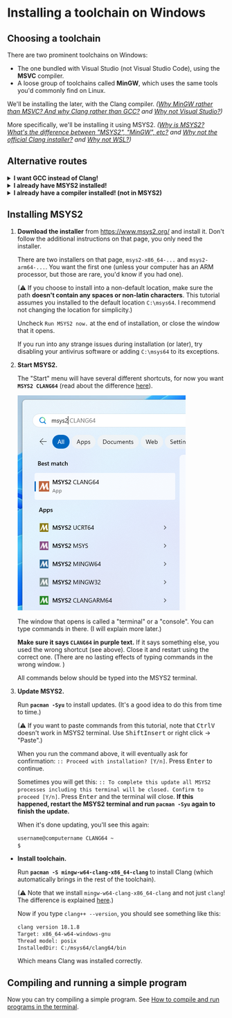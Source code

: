 # Installing a toolchain on Windows

## Choosing a toolchain

There are two prominent toolchains on Windows:

* The one bundled with Visual Studio (not Visual Studio Code), using the **MSVC** compiler.
* A loose group of toolchains called **MinGW**, which uses the same tools you'd commonly find on Linux.

We'll be installing the later, with the Clang compiler. *([Why MinGW rather than MSVC? And why Clang rather than GCC?](/tooling/articles/choosing_compiler_and_more.md) and [Why not Visual Studio?](/tooling/articles/why_not_visual_studio.md))*

More specifically, we'll be installing it using MSYS2. *([Why is MSYS2? What's the difference between "MSYS2", "MinGW", etc?](/tooling/articles/why_msys2.md) and [Why not the official Clang installer?](/tooling/articles/why_not_official_clang_installer.md) and [Why not WSL?](/tooling/articles/why_not_wsl.md))*

## Alternative routes

<details><summary><b>I want GCC instead of Clang!</b></summary>

Are you sure?

This tutorial recommends Clang for a reason. In addition to being a good compiler in general, it gives you access to some powerful tools that'll help you catch bugs: [Address Sanitizer and UB Sanitizer](/tooling/articles/recommended_compiler_flags.md#flags-to-catch-errors). (GCC supports them on Linux and elsewhere, but not on Windows.)

Clang is made to be compatible with GCC, so if you're a newbie, you'll hardly notice any difference.

If you're sure: MSYS2 has several different versions of GCC available. A good one to choose by default is [MSYS2 UCRT64](/tooling/articles/variations/ucrt64_gcc.md). For the list of different GCC and Clang versions it provides, consult [this](/tooling/articles/variations//index.md) and [this](/tooling/articles/choosing_compiler_and_more.md).

</details>

<details><summary><b>I already have MSYS2 installed!</b></summary>

MSYS2 provides several different compilers to choose from. If you already installed one, it may or may not be different from the one this tutorial uses.

It's easier to follow this tutorial as is, especially if you don't know what you're doing. You can reinstall MSYS2 if you prefer to start from scratch, but you don't have to.

But if you want to reuse the existing compiler you have installed, consult [this](/tooling/articles/variations/determining_msys2_env.md).

</details>

<details><summary><b>I already have a compiler installed! (not in MSYS2)</b></summary>

If you're new, I recommend uninstalling it (or leaving it be), and following the tutorial as is. It'll be way easier, and there are specific reasons why I recommend this specific compiler distribution.

But if you insist on reusing it, which one do you have?

<details><summary><b>MSVC</b></summary>

Not covered by this tutorial. Also I have to admit, I don't see why someone would willingly use it for any reason other than it being the default choice in Visual Studio (not Code). [My rant on MSVC.](/tooling/articles/choosing_compiler_and_more.md#msvc-issues)

</details>

<details><summary><b>Clang from the official installer</b></summary>

Clang on Windows is not self-sufficient. It needs either a MinGW installation or a MSVC installation (the latter can come from Visual Studio (not Code)).

When you install Clang from MSYS2, it operates in MinGW-compatible mode by default, and MinGW is automatically installed with it. This is what this tutorial recommends.

When you install Clang from most other places, including from the official installer, it'll operate in MSVC-compatible mode by default, and will error if MSVC is not installed.

Both modes are viable. MinGW has a [slightly saner but less popular ABI](/tooling/articles/choosing_compiler_and_more.md#mingw-abi-vs-msvc-abi).

If you have MSVC installed, Clang should hopefully just work by default, but any non-trivial configuration of it in MSVC mode isn't covered by this tutorial.

</details>

<details><summary><b>MinGW / GCC / Clang from winlibs.com</b></summary>

Should mostly work fine, I guess. It should include most of the necessary tooling, but since there's no package manager, installing third-party libraries will have to be done manually.

</details>

<details><summary><b>MinGW / GCC from elsewhere</b></summary>

There are many bad outdated GCC distributions out there. If you don't know what you're doing, chances are, you got one of those. If you're curious, check your GCC version (run `gcc --version` to see it) and compare the number with the one at https://gcc.gnu.org/ (see the most recent version in `Supported Releases`).

Even if you got a decent up-to-date distribution, your next problem will be having to install all the necessary tooling manually, *and then configuring it* (e.g. the official version of CMake uses MSVC by default on Windows, and you'll have to manually tell it to use your compiler every time; whereas in MSYS2 it'll default to their compiler).

If that sounds ok, continue with the tutorial.

</details>

<details><summary><b>Something else / I don't know</b></summary>

Oh well. I suggest uninstalling whatever you have to avoid interference, then continue with the tutorial normally.

</details>

</details>

## Installing MSYS2

1. **Download the installer** from https://www.msys2.org/ and install it. Don't follow the additional instructions on that page, you only need the installer.

   There are two installers on that page, `msys2-x86_64-...` and `msys2-arm64-...`. You want the first one (unless your computer has an ARM processor, but those are rare, you'd know if you had one).

   (⚠ If you choose to install into a non-default location, make sure the path **doesn't contain any spaces or non-latin characters**. This tutorial assumes you installed to the default location `C:\msys64`. I recommend not changing the location for simplicity.)

   Uncheck `Run MSYS2 now.` at the end of installation, or close the window that it opens.

   If you run into any strange issues during installation (or later), try disabling your antivirus software or adding `C:\msys64` to its exceptions.

2. **Start MSYS2.**

   The "Start" menu will have several different shortcuts, for now you want **`MSYS2 CLANG64`** (read about the difference [here](/tooling/articles/msys2_environments.md)).

   ![msys2 clang64 shortcut](/tooling/images/msys2_env_shortcuts.png)

   The window that opens is called a "terminal" or a "console". You can type commands in there. (I will explain more later.)

   **Make sure it says `CLANG64` in purple text.** If it says something else, you used the wrong shortcut (see above). Close it and restart using the correct one. (There are no lasting effects of typing commands in the wrong window. )

   All commands below should be typed into the MSYS2 terminal.

3. **Update MSYS2.**

   Run **`pacman -Syu`** to install updates. (It's a good idea to do this from time to time.)

   (⚠ If you want to paste commands from this tutorial, note that <kbd>Ctrl</kbd><kbd>V</kbd> doesn't work in MSYS2 terminal. Use <kbd>Shift</kbd><kbd>Insert</kbd> or right click → "Paste".)

   When you run the command above, it will eventually ask for confirmation: `:: Proceed with installation? [Y/n]`. Press <kbd>Enter</kbd> to continue.

   Sometimes you will get this: `:: To complete this update all MSYS2 processes including this terminal will be closed. Confirm to proceed [Y/n]`. Press <kbd>Enter</kbd> and the terminal will close. **If this happened, restart the MSYS2 terminal and run `pacman -Syu` again to finish the update.**

   When it's done updating, you'll see this again:
   ```sh
   username@computername CLANG64 ~
   $
   ```

* **Install toolchain.**

   Run **`pacman -S mingw-w64-clang-x86_64-clang`** to install Clang (which automatically brings in the rest of the toolchain).

   (⚠ Note that we install `mingw-w64-clang-x86_64-clang` and not just `clang`! The difference is explained [here](/tooling/articles/msys2_environments.md).)

   Now if you type `clang++ --version`, you should see something like this:
   ```
   clang version 18.1.8
   Target: x86_64-w64-windows-gnu
   Thread model: posix
   InstalledDir: C:/msys64/clang64/bin
   ```
   Which means Clang was installed correctly.

## Compiling and running a simple program

Now you can try compiling a simple program. See [How to compile and run programs in the terminal](/tooling/articles/compiling_in_terminal.md).
